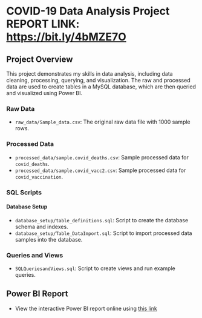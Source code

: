 # COVID-19 Data Analysis Project REPORT LINK: https://bit.ly/4bMZE7O

## Project Overview
This project demonstrates my skills in data analysis, including data cleaning, processing, querying, and visualization. 
The raw and processed data are used to create tables in a MySQL database, which are then queried and visualized using Power BI.

### Raw Data
- `raw_data/Sample_data.csv`: The original raw data file with 1000 sample rows.

### Processed Data
- `processed_data/sample.covid_deaths.csv`: Sample processed data for `covid_deaths`.
- `processed_data/sample.covid_vacc2.csv`: Sample processed data for `covid_vaccination`.

### SQL Scripts

#### Database Setup
- `database_setup/table_definitions.sql`: Script to create the database schema and indexes.
- `database_setup/Table_DataImport.sql`: Script to import processed data samples into the database.

### Queries and Views
- `SQLQueriesandViews.sql`: Script to create views and run example queries.

## Power BI Report
- View the interactive Power BI report online using [this link](https://bit.ly/4bMZE7O)
